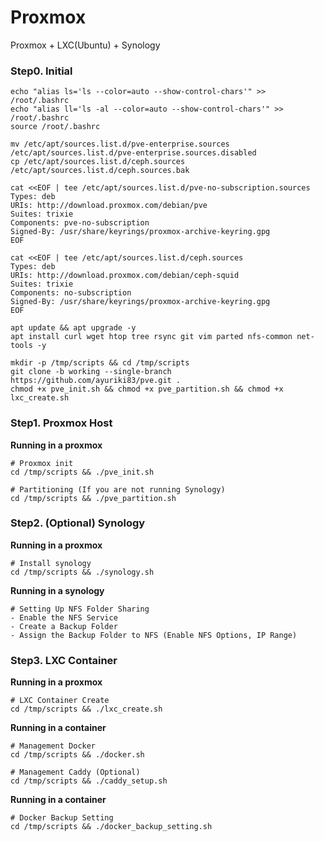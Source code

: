 # Proxmox
Proxmox + LXC(Ubuntu) + Synology

### Step0. Initial
```
echo "alias ls='ls --color=auto --show-control-chars'" >> /root/.bashrc
echo "alias ll='ls -al --color=auto --show-control-chars'" >> /root/.bashrc
source /root/.bashrc

mv /etc/apt/sources.list.d/pve-enterprise.sources /etc/apt/sources.list.d/pve-enterprise.sources.disabled
cp /etc/apt/sources.list.d/ceph.sources /etc/apt/sources.list.d/ceph.sources.bak

cat <<EOF | tee /etc/apt/sources.list.d/pve-no-subscription.sources
Types: deb
URIs: http://download.proxmox.com/debian/pve
Suites: trixie
Components: pve-no-subscription
Signed-By: /usr/share/keyrings/proxmox-archive-keyring.gpg
EOF

cat <<EOF | tee /etc/apt/sources.list.d/ceph.sources
Types: deb
URIs: http://download.proxmox.com/debian/ceph-squid
Suites: trixie
Components: no-subscription
Signed-By: /usr/share/keyrings/proxmox-archive-keyring.gpg
EOF

apt update && apt upgrade -y
apt install curl wget htop tree rsync git vim parted nfs-common net-tools -y

mkdir -p /tmp/scripts && cd /tmp/scripts
git clone -b working --single-branch https://github.com/ayuriki83/pve.git .
chmod +x pve_init.sh && chmod +x pve_partition.sh && chmod +x lxc_create.sh
```

### Step1. Proxmox Host
**Running in a proxmox**
```
# Proxmox init
cd /tmp/scripts && ./pve_init.sh

# Partitioning (If you are not running Synology)
cd /tmp/scripts && ./pve_partition.sh
```

### Step2. (Optional) Synology
**Running in a proxmox**
```
# Install synology
cd /tmp/scripts && ./synology.sh

```
**Running in a synology**
```
# Setting Up NFS Folder Sharing
- Enable the NFS Service
- Create a Backup Folder
- Assign the Backup Folder to NFS (Enable NFS Options, IP Range)
```

### Step3. LXC Container
**Running in a proxmox**
```
# LXC Container Create
cd /tmp/scripts && ./lxc_create.sh
```
**Running in a container**
```
# Management Docker 
cd /tmp/scripts && ./docker.sh

# Management Caddy (Optional)
cd /tmp/scripts && ./caddy_setup.sh
```
**Running in a container**
```
# Docker Backup Setting
cd /tmp/scripts && ./docker_backup_setting.sh
```
